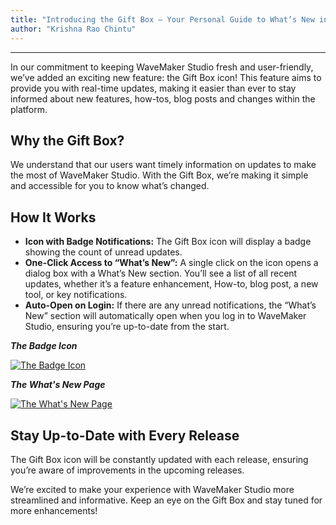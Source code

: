 ```yaml
---
title: "Introducing the Gift Box – Your Personal Guide to What’s New in WaveMaker Studio"
author: "Krishna Rao Chintu"
---
```

---


In our commitment to keeping WaveMaker Studio fresh and user-friendly, we’ve added an exciting new feature: the Gift Box icon! This feature aims to provide you with real-time updates, making it easier than ever to stay informed about new features, how-tos, blog posts and changes within the platform.


## Why the Gift Box?
We understand that our users want timely information on updates to make the most of WaveMaker Studio. With the Gift Box, we’re making it simple and accessible for you to know what’s changed.

## How It Works

* **Icon with Badge Notifications:** The Gift Box icon will display a badge showing the count of unread updates. 
* **One-Click Access to “What’s New”:** A single click on the icon opens a dialog box with a What’s New section. You’ll see a list of all recent updates, whether it’s a feature enhancement, How-to, blog post, a new tool, or key notifications.
* **Auto-Open on Login:** If there are any unread notifications, the “What’s New” section will automatically open when you log in to WaveMaker Studio, ensuring you’re up-to-date from the start.

 ***The Badge Icon***

[![The Badge Icon](/learn/assets/product-updates/badge-icon.png)](/learn/assets/product-updates/badge-icon.png)

 ***The What's New Page***
 
[![The What's New Page](/learn/assets/product-updates/whats-new-page.png)](/learn/assets/product-updates/whats-new-page.png)

## Stay Up-to-Date with Every Release

The Gift Box icon will be constantly updated with each release, ensuring you’re aware of improvements in the upcoming releases. 

We’re excited to make your experience with WaveMaker Studio more streamlined and informative. Keep an eye on the Gift Box and stay tuned for more enhancements!




